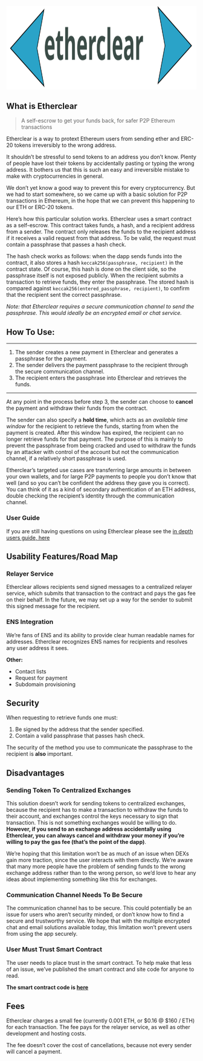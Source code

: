 <div style="display: flex; direction: row; justify-content: center; margin-bottom: 32px;">
  <img src="./etherclear-logo.svg" alt="Etherclear logo" style="height: 220px; width: 540px" />
</div>


## What is Etherclear

> A self-escrow to get your funds back, for safer P2P Ethereum transactions

Etherclear is a way to protext Ethereum users from sending ether and ERC-20 tokens irreversibly to the wrong address.

It shouldn’t be stressful to send tokens to an address you don’t know. Plenty of people have lost their tokens by accidentally pasting or typing the wrong address. It bothers us that this is such an easy and irreversible mistake to make with cryptocurrencies in general. 

We don’t yet know a good way to prevent this for every cryptocurrency. But we had to start somewhere, so we came up with a basic solution for P2P transactions in Ethereum, in the hope that we can prevent this happening to our ETH or ERC-20 tokens.

Here’s how this particular solution works. Etherclear uses a smart contract as a self-escrow. This contract takes funds, a hash, and a recipient address from a sender. The contract only releases the funds to the recipient address if it receives a valid request from that address. To be valid, the request must contain a passphrase that passes a hash check.

The hash check works as follows: when the dapp sends funds into the contract, it also stores a hash `keccak256(passphrase, recipient)` in the contract state. Of course, this hash is done on the client side, so the passphrase itself is not exposed publicly. When the recipient submits a transaction to retrieve funds, they enter the passphrase. The stored hash is compared against `keccak256(entered_passphrase, recipient)`, to confirm that the recipient sent the correct passphrase.

*Note: that Etherclear requires a secure communication channel to send the passphrase. This would ideally be an encrypted email or chat service.*

## How To Use:

----
1. The sender creates a new payment in Etherclear and generates a passphrase for the payment.
2. The sender delivers the payment passphrase to the recipient through the secure communication channel.
3. The recipient enters the passphrase into Etherclear and retrieves the funds.
----
At any point in the process before step 3, the sender can choose to **cancel** the payment and withdraw their funds from the contract.

The sender can also specify a **hold time**, which acts as an *available time window* for the recipient to retrieve the funds, starting from when the payment is created. After this window has expired, the recipient can no longer retrieve funds for that payment. The purpose of this is mainly to prevent the passphrase from being cracked and used to withdraw the funds by an attacker with control of the account but not the communication channel, if a relatively short passphrase is used.

Etherclear’s targeted use cases are transferring large amounts in between your own wallets, and for large P2P payments to people you don’t know that well (and so you can’t be confident the address they gave you is correct). You can think of it as a kind of secondary authentication of an ETH address, double checking the recipient’s identity through the communication channel.

### User Guide
If you are still having questions on using Etherclear please see the [in depth users guide, here](https://docs.google.com/document/d/1UEobbwmL78Yhy6vjY4yGEdYThFIiHOieujM5TfM1dp4/edit)


## Usability Features/Road Map

### Relayer Service

Etherclear allows recipients send signed messages to a centralized relayer service, which submits that transaction to the contract and pays the gas fee on their behalf. In the future, we may set up a way for the sender to submit this signed message for the recipient.

### ENS Integration

We’re fans of ENS and its ability to provide clear human readable names for addresses. Etherclear recognizes ENS names for recipients and resolves any user address it sees.

**Other:**
- Contact lists
- Request for payment
- Subdomain provisioning




## Security
When requesting to retrieve funds one must:
1. Be signed by the address that the sender specified.
2. Contain a valid passphrase that passes hash check.

The security of the method you use to communicate the passphrase to the recipient is **also** important.

## Disadvantages
### Sending Token To Centralized Exchanges

This solution doesn’t work for sending tokens to centralized exchanges, because the recipient has to make a transaction to withdraw the funds to their account, and exchanges control the keys necessary to sign that transaction. This is not something exchanges would be willing to do. **However, if you send to an exchange address accidentally using Etherclear, you can always cancel and withdraw your money if you’re willing to pay the gas fee (that’s the point of the dapp)**. 

We’re hoping that this limitation won’t be as much of an issue when DEXs gain more traction, since the user interacts with them directly. We’re aware that many more people have the problem of sending funds to the wrong  exchange address rather than to the wrong person, so we’d love to hear any ideas about implementing something like this for exchanges.

### Communication Channel Needs To Be Secure

The communication channel has to be secure. This could potentially be an issue for users who aren’t security minded, or don’t know how to find a secure and trustworthy service. We hope that with the multiple encrypted chat and email solutions available today, this limitation won’t prevent users from using the app securely.

### User Must Trust Smart Contract

The user needs to place trust in the smart contract. To help make that less of an issue, we’ve published the smart contract and site code for anyone to read.

**The smart contract code is [here](https://github.com/etherclearapp/etherclear_contracts)**

## Fees

Etherclear charges a small fee (currently 0.001 ETH, or $0.16 @ $160 / ETH) for each transaction. The fee pays for the relayer service, as well as other development and hosting costs.

The fee doesn’t cover the cost of cancellations, because not every sender will cancel a payment.
